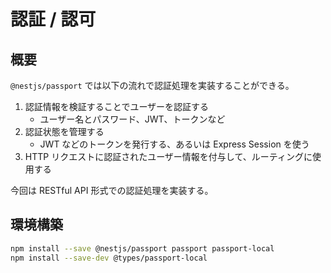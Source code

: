 # 認証 / 認可

## 概要

`@nestjs/passport` では以下の流れで認証処理を実装することができる。

1. 認証情報を検証することでユーザーを認証する
   - ユーザー名とパスワード、JWT、トークンなど
2. 認証状態を管理する
   - JWT などのトークンを発行する、あるいは Express Session を使う
3. HTTP リクエストに認証されたユーザー情報を付与して、ルーティングに使用する

今回は RESTful API 形式での認証処理を実装する。

## 環境構築

```bash
npm install --save @nestjs/passport passport passport-local
npm install --save-dev @types/passport-local
```
